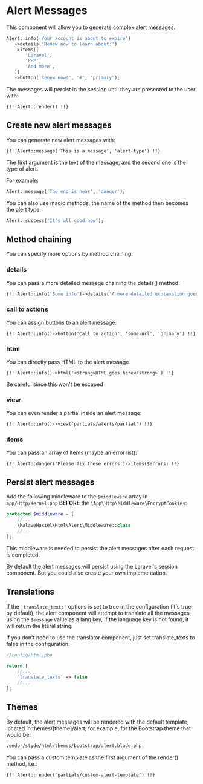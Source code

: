 # Alert Messages

This component will allow you to generate complex alert messages.

 ```php
Alert::info('Your account is about to expire')
    ->details('Renew now to learn about:')
    ->items([
        'Laravel',
        'PHP',
        'And more',
    ])
    ->button('Renew now!', '#', 'primary');
```

The messages will persist in the session until they are presented to the user with:

```blade
{!! Alert::render() !!}
```

## Create new alert messages

You can generate new alert messages with:

```blade
{!! Alert::message('This is a message', 'alert-type') !!}
```

The first argument is the text of the message, and the second one is the type of alert.

For example:

```php
Alert::message('The end is near', 'danger');
```

You can also use magic methods, the name of the method then becomes the alert type:

```php
Alert::success("It's all good now");
```

## Method chaining

You can specify more options by method chaining:

### details

You can pass a more detailed message chaining the details() method:

```php
{!! Alert::info('Some info')->details('A more detailed explanation goes here') !!}
```

### call to actions

You can assign buttons to an alert message:

```blade
{!! Alert::info()->button('Call to action', 'some-url', 'primary') !!}
```

### html

You can directly pass HTML to the alert message

```blade
{!! Alert::info()->html('<strong>HTML goes here</strong>') !!}
```

Be careful since this won't be escaped

### view

You can even render a partial inside an alert message:

```blade
{!! Alert::info()->view('partials/alerts/partial') !!}
```

### items

You can pass an array of items (maybe an error list):

```blade
{!! Alert::danger('Please fix these errors')->items($errors) !!}
```

## Persist alert messages

Add the following middleware to the `$middleware` array in `app/Http/Kernel.php` **BEFORE** the `\App\Http\Middleware\EncryptCookies`: 

```php
protected $middleware = [
    //...
    \MalaveHaxiel\Html\Alert\Middleware::class
    //...
];
```

This middleware is needed to persist the alert messages after each request is completed.

By default the alert messages will persist using the Laravel's session component. But you could also create your own implementation.

## Translations

If the `'translate_texts'` options is set to true in the configuration (it's true by default), the alert component will attempt to translate all the messages, using the `$message` value as a lang key, if the language key is not found, it will return the literal string.
 
If you don't need to use the translator component, just set translate_texts to false in the configuration:

```php
//config/html.php

return [
    //...
    'translate_texts' => false
    //...
];
```

## Themes

By default, the alert messages will be rendered with the default template, located in themes/[theme]/alert, for example, for the Bootstrap theme that would be:

```bash
vendor/styde/html/themes/bootstrap/alert.blade.php
```

You can pass a custom template as the first argument of the render() method, i.e.:

```blade
{!! Alert::render('partials/custom-alert-template') !!}
```